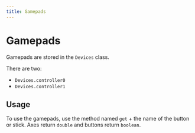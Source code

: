 ```yaml
---
title: Gamepads
---
```

# Gamepads

Gamepads are stored in the `Devices` class.

There are two:
 - `Devices.controller0`
 - `Devices.controller1`

## Usage

To use the gamepads, use the method named `get` + the name of the button or stick.
Axes return `double` and buttons return `boolean`.